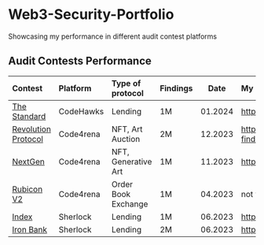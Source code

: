 # Web3-Security-Portfolio
Showcasing my performance in different audit contest platforms

## Audit Contests Performance

| Contest                                                                  | Platform  | Type of protocol              | Findings| Date | My report|Info                                                                                     |
| :----------------------------------------------------------------------- | :-------- | :---------------------------- | :------------------------- |--- |:--------------------------------------------------------------------------------------------- |-------------------------| 
| [The Standard](https://www.codehawks.com/contests/clql6lvyu0001mnje1xpqcuvl)  | CodeHawks  | Lending              | 1M  | 01.2024 | https://www.codehawks.com/submissions/clql6lvyu0001mnje1xpqcuvl/1222 | 
| [Revolution Protocol](https://code4rena.com/audits/2023-12-revolution-protocol#top)  | Code4rena  | NFT, Art Auction              | 2M  | 12.2023     |https://github.com/code-423n4/2023-12-revolutionprotocol-findings/issues/618 | 
| [NextGen](https://code4rena.com/audits/2023-10-nextgen#top)  | Code4rena  | NFT, Generative Art             | 1M  | 11.2023           | https://github.com/code-423n4/2023-10-nextgen-findings/issues/1653 |
| [Rubicon V2](https://code4rena.com/audits/2023-04-rubicon-v2#top)  | Code4rena  | Order Book Exchange              |1M  | 04.2023    | not yet released | 
| [Index](https://audits.sherlock.xyz/contests/81)  | Sherlock  | Lending              |1M  | 06.2023            | https://github.com/sherlock-audit/2023-05-Index-judging/issues/234| 
| [Iron Bank](https://audits.sherlock.xyz/contests/84)  | Sherlock  | Lending              |2M  | 06.2023            | https://github.com/sherlock-audit/2023-05-ironbank-judging/issues/342| 
